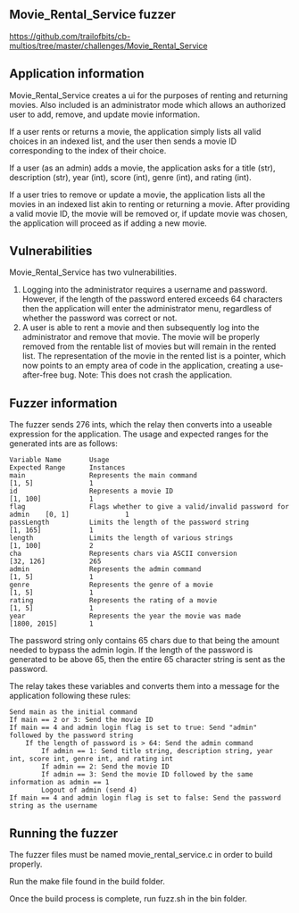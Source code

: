 ## Movie_Rental_Service fuzzer
https://github.com/trailofbits/cb-multios/tree/master/challenges/Movie_Rental_Service

## Application information
Movie_Rental_Service creates a ui for the purposes of renting and returning movies. Also included is an administrator mode which allows an authorized user to add, remove, and update movie information.

If a user rents or returns a movie, the application simply lists all valid choices in an indexed list, and the user then sends a movie ID corresponding to the index of their choice.

If a user (as an admin) adds a movie, the application asks for a title (str), description (str), year (int), score (int), genre (int), and rating (int).

If a user tries to remove or update a movie, the application lists all the movies in an indexed list akin to renting or returning a movie. After providing a valid movie ID, the movie will be removed or, if update movie was chosen, the application will proceed as if adding a new movie.

## Vulnerabilities
Movie_Rental_Service has two vulnerabilities.
1. Logging into the administrator requires a username and password. However, if the length of the password entered exceeds 64 characters then the application will enter the administrator menu, regardless of whether the password was correct or not.
2. A user is able to rent a movie and then subsequently log into the administrator and remove that movie. The movie will be properly removed from the rentable list of movies but will remain in the rented list. The representation of the movie in the rented list is a pointer, which now points to an empty area of code in the application, creating a use-after-free bug. Note: This does not crash the application.

## Fuzzer information
The fuzzer sends 276 ints, which the relay then converts into a useable expression for the application. The usage and expected ranges for the generated ints are as follows:

    Variable Name       Usage                                                       Expected Range      Instances
    main                Represents the main command                                 [1, 5]              1
    id                  Represents a movie ID                                       [1, 100]            1
    flag                Flags whether to give a valid/invalid password for admin    [0, 1]              1
    passLength          Limits the length of the password string                    [1, 165]            1
    length              Limits the length of various strings                        [1, 100]            2
    cha                 Represents chars via ASCII conversion                       [32, 126]           265
    admin               Represents the admin command                                [1, 5]              1
    genre               Represents the genre of a movie                             [1, 5]              1
    rating              Represents the rating of a movie                            [1, 5]              1
    year                Represents the year the movie was made                      [1800, 2015]        1

The password string only contains 65 chars due to that being the amount needed to bypass the admin login. If the length of the password is generated to be above 65, then the entire 65 character string is sent as the password.

The relay takes these variables and converts them into a message for the application following these rules:

    Send main as the initial command
    If main == 2 or 3: Send the movie ID
    If main == 4 and admin login flag is set to true: Send "admin" followed by the password string
    	If the length of password is > 64: Send the admin command
    		If admin == 1: Send title string, description string, year int, score int, genre int, and rating int
    		If admin == 2: Send the movie ID
    		If admin == 3: Send the movie ID followed by the same information as admin == 1
    		Logout of admin (send 4)
    If main == 4 and admin login flag is set to false: Send the password string as the username

## Running the fuzzer
The fuzzer files must be named movie_rental_service.c in order to build properly.

Run the make file found in the build folder.

Once the build process is complete, run fuzz.sh in the bin folder.
